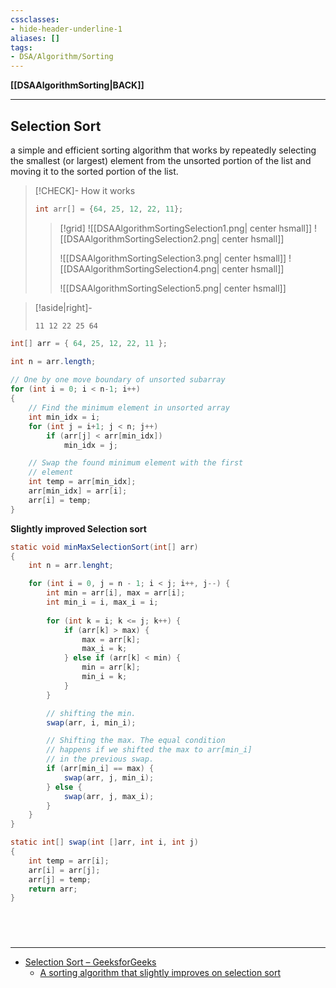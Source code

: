 ```yaml
---
cssclasses:
- hide-header-underline-1
aliases: []
tags:
- DSA/Algorithm/Sorting 
---
```

**[[DSAAlgorithmSorting|BACK]]**

---
## Selection Sort
a simple and efficient sorting algorithm that works by repeatedly selecting the smallest (or largest) element from the unsorted portion of the list and moving it to the sorted portion of the list.
>[!CHECK]- How it works
> ```java
> int arr[] = {64, 25, 12, 22, 11};
> ```
> 
>>[!grid]
>> ![[DSAAlgorithmSortingSelection1.png| center hsmall]]
>> ![[DSAAlgorithmSortingSelection2.png| center hsmall]]
>> 
>> ![[DSAAlgorithmSortingSelection3.png| center hsmall]]
>> ![[DSAAlgorithmSortingSelection4.png| center hsmall]]
>> 
>> ![[DSAAlgorithmSortingSelection5.png| center hsmall]]

>[!aside|right]-
> ```
> 11 12 22 25 64 
> ```

```java
int[] arr = { 64, 25, 12, 22, 11 };

int n = arr.length;
 
// One by one move boundary of unsorted subarray
for (int i = 0; i < n-1; i++)
{
	// Find the minimum element in unsorted array
	int min_idx = i;
	for (int j = i+1; j < n; j++)
		if (arr[j] < arr[min_idx])
			min_idx = j;

	// Swap the found minimum element with the first
	// element
	int temp = arr[min_idx];
	arr[min_idx] = arr[i];
	arr[i] = temp;
}
```

**Slightly improved Selection sort**
```java
static void minMaxSelectionSort(int[] arr)
{
	int n = arr.lenght;

	for (int i = 0, j = n - 1; i < j; i++, j--) {
		int min = arr[i], max = arr[i];
		int min_i = i, max_i = i;
		
		for (int k = i; k <= j; k++) {
			if (arr[k] > max) {
				max = arr[k];
				max_i = k;
			} else if (arr[k] < min) {
				min = arr[k];
				min_i = k;
			}
		}

		// shifting the min.
		swap(arr, i, min_i);

		// Shifting the max. The equal condition
		// happens if we shifted the max to arr[min_i]
		// in the previous swap.
		if (arr[min_i] == max) {
			swap(arr, j, min_i);
		} else {
			swap(arr, j, max_i);
		}
	}
}

static int[] swap(int []arr, int i, int j)
{
	int temp = arr[i];
	arr[i] = arr[j];
	arr[j] = temp;
	return arr;
}
```

<br>

# 
---
- [Selection Sort – GeeksforGeeks](https://www.geeksforgeeks.org/selection-sort/)
	- [A sorting algorithm that slightly improves on selection sort](https://www.geeksforgeeks.org/sorting-algorithm-slightly-improves-selection-sort/?ref=lbp)